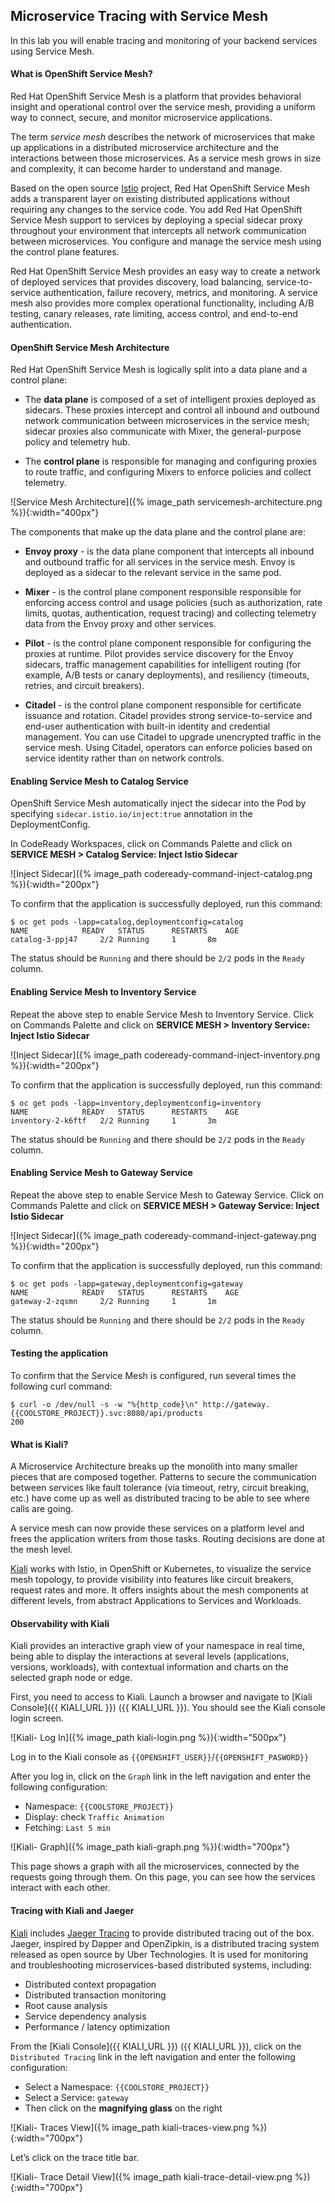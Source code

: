 ## Microservice Tracing with Service Mesh

In this lab you will enable tracing and monitoring of your backend services using Service Mesh.

#### What is OpenShift Service Mesh?

Red Hat OpenShift Service Mesh is a platform that provides behavioral insight and operational control over the service mesh, providing a uniform way to connect, secure, and monitor microservice applications.

The term *service mesh* describes the network of microservices that make up applications in a distributed microservice architecture and the interactions between those microservices. As a service mesh grows in size and complexity, it can become harder to understand and manage.

Based on the open source [Istio](https://istio.io/) project, Red Hat OpenShift Service Mesh adds a transparent layer on existing distributed applications without requiring any changes to the service code. You add Red Hat OpenShift Service Mesh support to services by deploying a special sidecar proxy throughout your environment that intercepts all network communication between microservices. You configure and manage the service mesh using the control plane features.

Red Hat OpenShift Service Mesh provides an easy way to create a network of deployed services that provides discovery, load balancing, service-to-service authentication, failure recovery, metrics, and monitoring. A service mesh also provides more complex operational functionality, including A/B testing, canary releases, rate limiting, access control, and end-to-end authentication.

#### OpenShift Service Mesh Architecture

Red Hat OpenShift Service Mesh is logically split into a data plane and a control plane:

* The **data plane** is composed of a set of intelligent proxies deployed as sidecars. These proxies intercept and control all inbound and outbound network communication between microservices in the service mesh; sidecar proxies also communicate with Mixer, the general-purpose policy and telemetry hub.

* The **control plane** is responsible for managing and configuring proxies to route traffic, and configuring Mixers to enforce policies and collect telemetry.

![Service Mesh Architecture]({% image_path servicemesh-architecture.png %}){:width="400px"}

The components that make up the data plane and the control plane are:

* **Envoy proxy** - is the data plane component that intercepts all inbound and outbound traffic for all services in the service mesh. Envoy is deployed as a sidecar to the relevant service in the same pod.

* **Mixer** - is the control plane component responsible responsible for enforcing access control and usage policies (such as authorization, rate limits, quotas, authentication, request tracing) and collecting telemetry data from the Envoy proxy and other services.

* **Pilot** - is the control plane component responsible for configuring the proxies at runtime. Pilot provides service discovery for the Envoy sidecars, traffic management capabilities for intelligent routing (for example, A/B tests or canary deployments), and resiliency (timeouts, retries, and circuit breakers).

* **Citadel** - is the control plane component responsible for certificate issuance and rotation. Citadel provides strong service-to-service and end-user authentication with built-in identity and credential management. You can use Citadel to upgrade unencrypted traffic in the service mesh. Using Citadel, operators can enforce policies based on service identity rather than on network controls.

#### Enabling Service Mesh to Catalog Service

OpenShift Service Mesh automatically inject the sidecar into the Pod by specifying `sidecar.istio.io/inject:true` annotation in the DeploymentConfig.

In CodeReady Workspaces, click on Commands Palette and click on **SERVICE MESH > Catalog Service: Inject Istio Sidecar**

![Inject Sidecar]({% image_path  codeready-command-inject-catalog.png %}){:width="200px"}

To confirm that the application is successfully deployed, run this command:

~~~shell
$ oc get pods -lapp=catalog,deploymentconfig=catalog
NAME			READY	STATUS		RESTARTS	AGE
catalog-3-ppj47  	2/2	Running		1		8m
~~~

The status should be `Running` and there should be `2/2` pods in the `Ready` column.

#### Enabling Service Mesh to Inventory Service

Repeat the above step to enable Service Mesh to Inventory Service.
Click on Commands Palette and click on **SERVICE MESH > Inventory Service: Inject Istio Sidecar**

![Inject Sidecar]({% image_path  codeready-command-inject-inventory.png %}){:width="200px"}

To confirm that the application is successfully deployed, run this command:

~~~shell
$ oc get pods -lapp=inventory,deploymentconfig=inventory
NAME			READY	STATUS		RESTARTS	AGE
inventory-2-k6ftf	2/2	Running		1		3m
~~~

The status should be `Running` and there should be `2/2` pods in the `Ready` column.

#### Enabling Service Mesh to Gateway Service

Repeat the above step to enable Service Mesh to Gateway Service.
Click on Commands Palette and click on **SERVICE MESH > Gateway Service: Inject Istio Sidecar**

![Inject Sidecar]({% image_path  codeready-command-inject-gateway.png %}){:width="200px"}

To confirm that the application is successfully deployed, run this command:

~~~shell
$ oc get pods -lapp=gateway,deploymentconfig=gateway
NAME			READY	STATUS		RESTARTS	AGE
gateway-2-zqsmn		2/2	Running		1		1m
~~~

The status should be `Running` and there should be `2/2` pods in the `Ready` column.

#### Testing the application

To confirm that the Service Mesh is configured, run several times the following curl command:

~~~shell
$ curl -o /dev/null -s -w "%{http_code}\n" http://gateway.{{COOLSTORE_PROJECT}}.svc:8080/api/products
200
~~~

#### What is Kiali?

A Microservice Architecture breaks up the monolith into many smaller pieces that are composed together. Patterns to secure the communication between services like fault tolerance (via timeout, retry, circuit breaking, etc.) have come up as well as distributed tracing to be able to see where calls are going.

A service mesh can now provide these services on a platform level and frees the application writers from those tasks. Routing decisions are done at the mesh level.

[Kiali](https://www.kiali.io) works with Istio, in OpenShift or Kubernetes, to visualize the service mesh topology, to provide visibility into features like circuit breakers, request rates and more. It offers insights about the mesh components at different levels, from abstract Applications to Services and Workloads.

#### Observability with Kiali

Kiali provides an interactive graph view of your namespace in real time, being able to display the interactions at several levels (applications, versions, workloads), with contextual information and charts on the selected graph node or edge.

First, you need to access to Kiali. 
Launch a browser and navigate to [Kiali Console]({{ KIALI_URL }}) ({{ KIALI_URL }}). 
You should see the Kiali console login screen.

![Kiali- Log In]({% image_path kiali-login.png %}){:width="500px"}

Log in to the Kiali console as `{{OPENSHIFT_USER}}`/`{{OPENSHIFT_PASWORD}}`

After you log in, click on the `Graph` link in the left navigation and enter the following configuration:

 * Namespace: `{{COOLSTORE_PROJECT}}`
 * Display: check `Traffic Animation`
 * Fetching: `Last 5 min`

![Kiali- Graph]({% image_path kiali-graph.png %}){:width="700px"}

 This page shows a graph with all the microservices, connected by the requests going through them. On this page, you can see how the services interact with each other. 

#### Tracing with Kiali and Jaeger

[Kiali](https://www.kiali.io) includes [Jaeger Tracing](https://www.jaegertracing.io) to provide distributed tracing out of the box.
Jaeger, inspired by Dapper and OpenZipkin, is a distributed tracing system released as open source by Uber Technologies. It is used for monitoring and troubleshooting microservices-based distributed systems, including:

* Distributed context propagation
* Distributed transaction monitoring
* Root cause analysis
* Service dependency analysis
* Performance / latency optimization

From the [Kiali Console]({{ KIALI_URL }}) ({{ KIALI_URL }}), click on the `Distributed Tracing` link in the left navigation and enter the following configuration:

 * Select a Namespace: `{{COOLSTORE_PROJECT}}`
 * Select a Service: `gateway`
 * Then click on the **magnifying glass** on the right

![Kiali- Traces View]({% image_path kiali-traces-view.png %}){:width="700px"}

Let’s click on the trace title bar.

![Kiali- Trace Detail View]({% image_path kiali-trace-detail-view.png %}){:width="700px"}